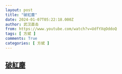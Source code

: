 ```yaml
---
layout: post
title: "破紅塵"
date: 2024-01-07T05:22:18.000Z
author: 武汉直击
from: https://www.youtube.com/watch?v=UdfYXqOddoQ
tags: [ 方斌 ]
comments: True
categories: [ 方斌 ]
---
```

<!--1704604938000-->
[破紅塵](https://www.youtube.com/watch?v=UdfYXqOddoQ)
------

<div>

</div>
